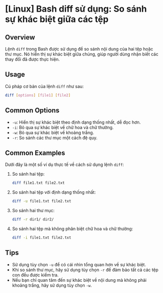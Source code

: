 # [Linux] Bash diff sử dụng: So sánh sự khác biệt giữa các tệp

## Overview
Lệnh `diff` trong Bash được sử dụng để so sánh nội dung của hai tệp hoặc thư mục. Nó hiển thị sự khác biệt giữa chúng, giúp người dùng nhận biết các thay đổi đã được thực hiện.

## Usage
Cú pháp cơ bản của lệnh `diff` như sau:
```bash
diff [options] [file1] [file2]
```

## Common Options
- `-u`: Hiển thị sự khác biệt theo định dạng thống nhất, dễ đọc hơn.
- `-i`: Bỏ qua sự khác biệt về chữ hoa và chữ thường.
- `-w`: Bỏ qua sự khác biệt về khoảng trắng.
- `-r`: So sánh các thư mục một cách đệ quy.

## Common Examples
Dưới đây là một số ví dụ thực tế về cách sử dụng lệnh `diff`:

1. So sánh hai tệp:
   ```bash
   diff file1.txt file2.txt
   ```

2. So sánh hai tệp với định dạng thống nhất:
   ```bash
   diff -u file1.txt file2.txt
   ```

3. So sánh hai thư mục:
   ```bash
   diff -r dir1/ dir2/
   ```

4. So sánh hai tệp mà không phân biệt chữ hoa và chữ thường:
   ```bash
   diff -i file1.txt file2.txt
   ```

## Tips
- Sử dụng tùy chọn `-u` để có cái nhìn tổng quan hơn về sự khác biệt.
- Khi so sánh thư mục, hãy sử dụng tùy chọn `-r` để đảm bảo tất cả các tệp con đều được kiểm tra.
- Nếu bạn chỉ quan tâm đến sự khác biệt về nội dung mà không phải khoảng trắng, hãy sử dụng tùy chọn `-w`.